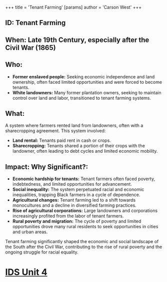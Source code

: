 +++
 title = 'Tenant Farming'
[params]
	author = 'Carson West'
+++
## ID: Tenant Farming

## When:  Late 19th Century, especially after the Civil War (1865)

## Who:  
* **Former enslaved people:** Seeking economic independence and land ownership, often faced limited opportunities and were forced to become tenants.
* **White landowners:**  Many former plantation owners, seeking to maintain control over land and labor, transitioned to tenant farming systems. 

## What:
A system where farmers rented land from landowners, often with a sharecropping agreement. This system involved:
* **Land rental:** Tenants paid rent in cash or crops.
* **Sharecropping:** Tenants shared a portion of their crops with the landowner, often leading to debt cycles and limited economic mobility.

## Impact: Why Significant?: 
* **Economic hardship for tenants:**  Tenant farmers often faced poverty, indebtedness, and limited opportunities for advancement. 
* **Social inequality:** The system perpetuated racial and economic inequalities, trapping Black farmers in a cycle of dependence. 
* **Agricultural changes:** Tenant farming led to a shift towards monocultures and a decline in diversified farming practices. 
* **Rise of agricultural corporations:** Large landowners and corporations increasingly profited from the labor of tenant farmers.
* **Rural poverty and migration:** The cycle of poverty and limited opportunities drove many rural residents to seek opportunities in cities and urban areas. 

Tenant farming significantly shaped the economic and social landscape of the South after the Civil War, contributing to the rise of rural poverty and the ongoing struggle for racial equality. 

# [IDS Unit 4](./../ids-unit-4/)